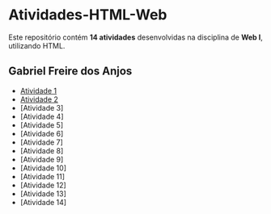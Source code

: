 # Atividades-HTML-Web  

Este repositório contém **14 atividades** desenvolvidas na disciplina de **Web I**, utilizando HTML.  

## Gabriel Freire dos Anjos

- [Atividade 1](https://gabrielfr7.github.io/Atividade1/)
- [Atividade 2](https://gabrielfr7.github.io/Atividade2/)
- [Atividade 3]
- [Atividade 4]
- [Atividade 5]
- [Atividade 6]
- [Atividade 7]
- [Atividade 8]
- [Atividade 9]
- [Atividade 10]
- [Atividade 11]
- [Atividade 12]
- [Atividade 13]
- [Atividade 14]

